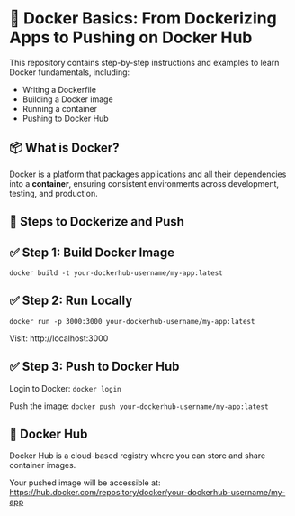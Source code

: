 # 🐳 Docker Basics: From Dockerizing Apps to Pushing on Docker Hub

This repository contains step-by-step instructions and examples to learn Docker fundamentals, including:
- Writing a Dockerfile
- Building a Docker image
- Running a container
- Pushing to Docker Hub

## 📦 What is Docker?

Docker is a platform that packages applications and all their dependencies into a **container**, ensuring consistent environments across development, testing, and production.

## 🧪 Steps to Dockerize and Push

## ✅ Step 1: Build Docker Image
`docker build -t your-dockerhub-username/my-app:latest`

## ✅ Step 2: Run Locally
`docker run -p 3000:3000 your-dockerhub-username/my-app:latest`

Visit: http://localhost:3000

## ✅ Step 3: Push to Docker Hub
Login to Docker:
`docker login`

Push the image:
`docker push your-dockerhub-username/my-app:latest`

## 🐙 Docker Hub
Docker Hub is a cloud-based registry where you can store and share container images.

Your pushed image will be accessible at:
https://hub.docker.com/repository/docker/your-dockerhub-username/my-app

